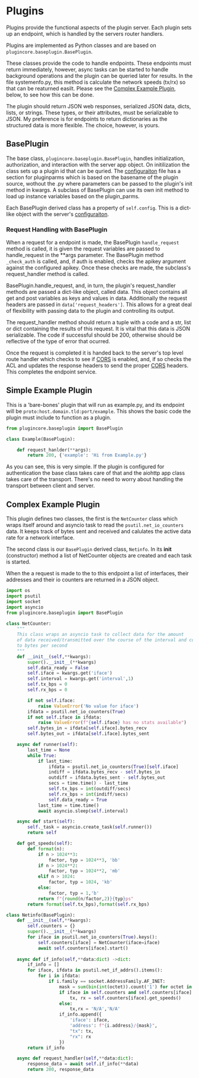 # Plugins

Plugins provide the functional aspects of the plugin server. Each plugin sets up an endpoint, which is handled by the servers router handlers. 

Plugins are implemented as Python classes and are based on `plugincore.baseplugin.BasePlugin`.

These classes provide the code to handle endpoints. These endpoints must return immediately, however, async tasks can be started to handle background operations and the plugin can be queried later for results. In the file systemenfo.py, this method is calculate the network speeds (tx/rx) so that can be reaturned easilt. Please see the [Complex Example Plugin](#complex-example-plugin), below, to see how this can be done.

The plugin should return JSON web responses, serialized JSON data, dicts, lists, or strings. These types, or their attributes, must be serializable to JSON. My preference is for endpoints to return dictionaries as the structured data is more flexible. The choice, however, is yours. 

## BasePlugin

The base class, `plugincore.baseplugin.BasePlugin`, handles initialization, authorization, and interaction with the server app object. On initilization the class sets up a plugin id that can be quried. The [configuraiton](Config.md) file has a section for pluginparms which is based on the basename of the plugin source, wothout the .py where parameters can be passed to the plugin's init method in kwargs. A subclass of BasePlugin can use its own init method to load up instance variables based on the plugin_parms.

Each BasePlugin derived class has a property of `self.config`. This is a dict-like object with the server's [configuraiton](Config.md).

### Request Handling with BasePlugin

When a request for a endpoint is made, the BasePlugin `handle_request` method is called, it is given the request variables are passed to handle_request in the **args parameter. The BasePlugin method `_check_auth` is called, and, if auth is enabled, checks the apikey argument against the configured apikey. Once these checks are made, the subclass's request_handler method is called.

BasePlugin.handle_request, and, in turn, the plugin's request_handler methods are passed a dict-like object, called data. This object contains all get and post variables as keys and values in data. Additionally the request headers are passed in `data['request_headers']`. This allows for a great deal  of flexibility with passing data to the plugin and controlling its output.

The request_handler method should return a tuple with a code and a str, list or dict containing the results of this request. It is vital that this data is JSON serializable. The code if successful should be 200, otherwise should be reflective of the type of error that ocurred. 

Once the request is completed it is handed back to the server's top level route handler which checks to see if [CORS](CORS.md) is enabled, and, if so checks the ACL and updates the response headers to send the proper [CORS](CORS.md) headers. This completes the endpoint service.

## Simple Example Plugin

This is a 'bare-bones' plugin that will run as example.py, and its endpoint will be `proto:host.domain.tld:port/example`. This shows the basic code the plugin must include to function as a plugin.

```python
from plugincore.baseplugin import BasePlugin

class Example(BasePlugin):

    def request_hanlder(**args):
        return 200, {'example': 'Hi from Example.py'}

```

As you can see, this is very simple. If the plugin is configured for authentication the base class takes care of that and the aiohttp app class takes care of the transport. There's no need to worry about handling the transport between client and server. 

## Complex Example Plugin
This plugin defines two classes, the first is the `NetCounter`  class which wraps itself around and asyncio task to read the `psutil.net_io_counters` data. It keeps track of bytes sent and received and calulates the active data rate for a network interface. 

The second class is our `BasePlugin` derived class, `Netinfo`. In its __init__ (constructor) method a list of NetCounter objects are created and each task is started. 

When the a request is made to the to this endpoint a list of interfaces, their addresses and their io counters are returned in a JSON object. 

```python
import os
import psutil
import socket
import asyncio
from plugincore.baseplugin import BasePlugin

class NetCounter:
    """
    This class wraps an asyncio task to collect data for the amount
    of data received/transmitted over the course of the interval and converts
    to bytes per second
    """
    def __init__(self,**kwargs):
        super().__init__(**kwargs)
        self.data_ready = False
        self.iface = kwargs.get('iface')
        self.interval = kwargs.get('interval',1)
        self.tx_bps = 0
        self.rx_bps = 0

        if not self.iface:
            raise ValueError('No value for iface')
        ifdata = psutil.net_io_counters(True)
        if not self.iface in ifdata:
            raise ValueError(f"{self.iface} has no stats available")
        self.bytes_in = ifdata[self.iface].bytes_recv
        self.bytes_out = ifdata[self.iface].bytes_sent

    async def runner(self):
        last_time = None
        while True:
            if last_time:
                ifdata = psutil.net_io_counters(True)[self.iface]
                indiff = ifdata.bytes_recv - self.bytes_in
                outdiff = ifdata.bytes_sent - self.bytes_out
                secs = time.time() - last_time
                self.tx_bps = int(outdiff/secs)
                self.rx_bps = int(indiff/secs)
                self.data_ready = True
            last_time = time.time()
            await asyncio.sleep(self.interval)

    async def start(self):
        self._task = asyncio.create_task(self.runner())
        return self

    def get_speeds(self):
        def format(n):
            if n > 1024**3:
                factor, typ = 1024**3, 'bb'
            if n > 1024**2:
                factor, typ = 1024**2, 'mb'
            elif n > 1024:
                factor, typ = 1024, 'kb'
            else:
                factor, typ = 1,'b'
            return f"{round(n/factor,2)}{typ}ps"
        return format(self.tx_bps),format(self.rx_bps)

class Netinfo(BasePlugin):
    def __init__(self,**kwargs):
        self.counters = {}
        super().__init__(**kwargs)
        for iface in psutil.net_io_counters(True).keys():
            self.counters[iface] = NetCounter(iface=iface)
            await self.counters[iface].start()
   
    async def if_info(self,**data:dict) ->dict:
        if_info = []
        for iface, ifdata in psutil.net_if_addrs().items():
            for i in ifdata:
                if i.family == socket.AddressFamily.AF_INET:
                    mask = sum(bin(int(octet)).count('1') for octet in i.netmask.split('.'))
                    if iface in self.counters and self.counters[iface].data_ready:
                        tx, rx = self.counters[iface].get_speeds()
                    else:
                        tx,rx = 'N/A','N/A'
                    if_info.append({
                        'iface': iface,
                        'address': f"{i.address}/{mask}",
                        "tx": tx,
                        "rx": rx
                    })
        return if_info

    async def request_handler(self,**data:dict):
        response_data = await self.if_info(**data)
        return 200, response_data
```

